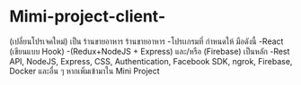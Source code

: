 # Mimi-project-client-
(เปลี่ยนโปรเจคใหม่) เป็น ร้านขายอาหาร
ร้านขายอาหาร
-โปรเเกรมที่ กำหนดให้ มือดังนี้
-React (เขียนแบบ Hook)
-(Redux+NodeJS + Express) และ/หรือ (Firebase) เป็นหลัก
-Rest API, NodeJS, Express, CSS, Authentication, Facebook SDK, ngrok, Firebase, Docker และอื่น ๆ หากเพิ่มเข้ามาใน Mini Project
